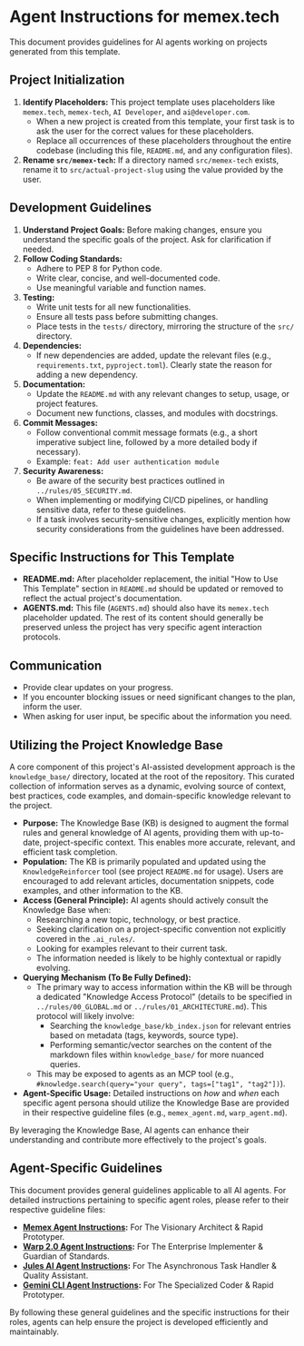 # Agent Instructions for memex.tech

This document provides guidelines for AI agents working on projects generated from this template.

## Project Initialization

1.  **Identify Placeholders:** This project template uses placeholders like `memex.tech`, `memex-tech`, `AI Developer`, and `ai@developer.com`.
    *   When a new project is created from this template, your first task is to ask the user for the correct values for these placeholders.
    *   Replace all occurrences of these placeholders throughout the entire codebase (including this file, `README.md`, and any configuration files).
2.  **Rename `src/memex-tech`:** If a directory named `src/memex-tech` exists, rename it to `src/actual-project-slug` using the value provided by the user.

## Development Guidelines

1.  **Understand Project Goals:** Before making changes, ensure you understand the specific goals of the project. Ask for clarification if needed.
2.  **Follow Coding Standards:**
    *   Adhere to PEP 8 for Python code.
    *   Write clear, concise, and well-documented code.
    *   Use meaningful variable and function names.
3.  **Testing:**
    *   Write unit tests for all new functionalities.
    *   Ensure all tests pass before submitting changes.
    *   Place tests in the `tests/` directory, mirroring the structure of the `src/` directory.
4.  **Dependencies:**
    *   If new dependencies are added, update the relevant files (e.g., `requirements.txt`, `pyproject.toml`). Clearly state the reason for adding a new dependency.
5.  **Documentation:**
    *   Update the `README.md` with any relevant changes to setup, usage, or project features.
    *   Document new functions, classes, and modules with docstrings.
6.  **Commit Messages:**
    *   Follow conventional commit message formats (e.g., a short imperative subject line, followed by a more detailed body if necessary).
    *   Example: `feat: Add user authentication module`
6.  **Security Awareness:**
    *   Be aware of the security best practices outlined in `../rules/05_SECURITY.md`.
    *   When implementing or modifying CI/CD pipelines, or handling sensitive data, refer to these guidelines.
    *   If a task involves security-sensitive changes, explicitly mention how security considerations from the guidelines have been addressed.

## Specific Instructions for This Template

*   **README.md:** After placeholder replacement, the initial "How to Use This Template" section in `README.md` should be updated or removed to reflect the actual project's documentation.
*   **AGENTS.md:** This file (`AGENTS.md`) should also have its `memex.tech` placeholder updated. The rest of its content should generally be preserved unless the project has very specific agent interaction protocols.

## Communication

*   Provide clear updates on your progress.
*   If you encounter blocking issues or need significant changes to the plan, inform the user.
*   When asking for user input, be specific about the information you need.

## Utilizing the Project Knowledge Base

A core component of this project's AI-assisted development approach is the `knowledge_base/` directory, located at the root of the repository. This curated collection of information serves as a dynamic, evolving source of context, best practices, code examples, and domain-specific knowledge relevant to the project.

*   **Purpose:** The Knowledge Base (KB) is designed to augment the formal rules and general knowledge of AI agents, providing them with up-to-date, project-specific context. This enables more accurate, relevant, and efficient task completion.
*   **Population:** The KB is primarily populated and updated using the `KnowledgeReinforcer` tool (see project `README.md` for usage). Users are encouraged to add relevant articles, documentation snippets, code examples, and other information to the KB.
*   **Access (General Principle):** AI agents should actively consult the Knowledge Base when:
    *   Researching a new topic, technology, or best practice.
    *   Seeking clarification on a project-specific convention not explicitly covered in the `.ai_rules/`.
    *   Looking for examples relevant to their current task.
    *   The information needed is likely to be highly contextual or rapidly evolving.
*   **Querying Mechanism (To Be Fully Defined):**
    *   The primary way to access information within the KB will be through a dedicated "Knowledge Access Protocol" (details to be specified in `../rules/00_GLOBAL.md` or `../rules/01_ARCHITECTURE.md`). This protocol will likely involve:
        *   Searching the `knowledge_base/kb_index.json` for relevant entries based on metadata (tags, keywords, source type).
        *   Performing semantic/vector searches on the content of the markdown files within `knowledge_base/` for more nuanced queries.
    *   This may be exposed to agents as an MCP tool (e.g., `#knowledge.search(query="your query", tags=["tag1", "tag2"])`).
*   **Agent-Specific Usage:** Detailed instructions on *how* and *when* each specific agent persona should utilize the Knowledge Base are provided in their respective guideline files (e.g., `memex_agent.md`, `warp_agent.md`).

By leveraging the Knowledge Base, AI agents can enhance their understanding and contribute more effectively to the project's goals.

## Agent-Specific Guidelines

This document provides general guidelines applicable to all AI agents. For detailed instructions pertaining to specific agent roles, please refer to their respective guideline files:

*   **[Memex Agent Instructions](./memex_agent.md):** For The Visionary Architect & Rapid Prototyper.
*   **[Warp 2.0 Agent Instructions](./warp_agent.md):** For The Enterprise Implementer & Guardian of Standards.
*   **[Jules AI Agent Instructions](./jules_ai.md):** For The Asynchronous Task Handler & Quality Assistant.
*   **[Gemini CLI Agent Instructions](./gemini_cli_agent.md):** For The Specialized Coder & Rapid Prototyper.

By following these general guidelines and the specific instructions for their roles, agents can help ensure the project is developed efficiently and maintainably.
